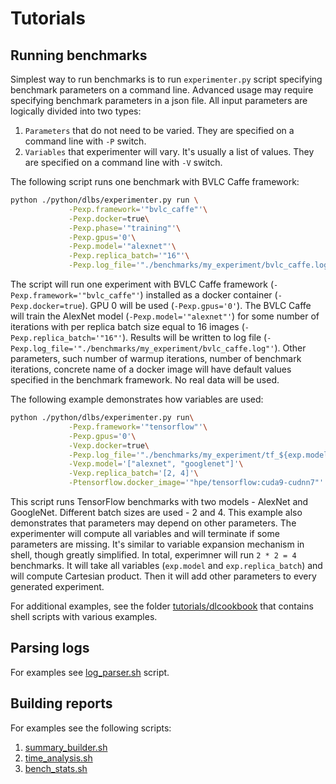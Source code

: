 # __Tutorials__
## Running benchmarks
Simplest way to run benchmarks is to run `experimenter.py` script specifying benchmark parameters on a command line. Advanced usage may require specifying benchmark parameters in a json file.
All input parameters are logically divided into two types:

1. `Parameters` that do not need to be varied. They are specified on a command line with `-P` switch.
2. `Variables` that experimenter will vary. It's usually a list of values. They are specified on a command line with `-V` switch.

The following script runs one benchmark with BVLC Caffe framework:

```bash
python ./python/dlbs/experimenter.py run \
             -Pexp.framework='"bvlc_caffe"'\
             -Pexp.docker=true\
             -Pexp.phase='"training"'\
             -Pexp.gpus='0'\
             -Pexp.model='"alexnet"'\
             -Pexp.replica_batch='"16"'\
             -Pexp.log_file='"./benchmarks/my_experiment/bvlc_caffe.log"'
```

The script will run one experiment with BVLC Caffe framework (`-Pexp.framework='"bvlc_caffe"'`) installed as a docker container (`-Pexp.docker=true`). GPU 0 will be used (`-Pexp.gpus='0'`). The BVLC Caffe will train the AlexNet model (`-Pexp.model='"alexnet"'`) for some number of iterations with per replica batch size equal to 16 images (`-Pexp.replica_batch='"16"'`). Results will be written to log file (`-Pexp.log_file='"./benchmarks/my_experiment/bvlc_caffe.log"'`). Other parameters, such number of warmup iterations, number of benchmark iterations, concrete name of a docker image will have default values specified in the benchmark framework. No real data will be used.

The following example demonstrates how variables are used:

```bash
python ./python/dlbs/experimenter.py run\
             -Pexp.framework='"tensorflow"'\
             -Pexp.gpus='0'\
             -Vexp.docker=true\
             -Pexp.log_file='"./benchmarks/my_experiment/tf_${exp.model}_${exp.replica_batch}.log"'\
             -Vexp.model='["alexnet", "googlenet"]'\
             -Vexp.replica_batch='[2, 4]'\
             -Ptensorflow.docker_image='"hpe/tensorflow:cuda9-cudnn7"'
```
This script runs TensorFlow benchmarks with two models - AlexNet and GoogleNet. Different batch sizes are used - 2 and 4. This example also demonstrates that parameters may depend on other parameters. The experimenter will compute all variables and will terminate if some parameters are missing. It's similar to variable expansion mechanism in shell, though greatly simplified. In total, experimner will run `2 * 2 = 4` benchmarks. It will take all variables (`exp.model` and `exp.replica_batch`) and will compute Cartesian product. Then it will add other parameters to every generated experiment.

For additional examples, see the folder [tutorials/dlcookbook](https://github.com/HewlettPackard/dlcookbook-dlbs/tree/master/tutorials/dlcookbook) that contains shell scripts with various examples.

## Parsing logs
For examples see [log_parser.sh](https://github.com/HewlettPackard/dlcookbook-dlbs/blob/master/tutorials/dlcookbook/log_parser.sh) script.

## Building reports
For examples see the following scripts:

1. [summary_builder.sh](https://github.com/HewlettPackard/dlcookbook-dlbs/blob/master/tutorials/dlcookbook/summary_builder.sh)
2. [time_analysis.sh](https://github.com/HewlettPackard/dlcookbook-dlbs/blob/master/tutorials/dlcookbook/time_analysis.sh)
3. [bench_stats.sh](https://github.com/HewlettPackard/dlcookbook-dlbs/blob/master/tutorials/dlcookbook/bench_stats.sh)
